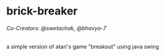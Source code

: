 # brick-breaker
###### _Co-Creators: @swetachak, @bhavya-7_
a simple version of atari's game "breakout" using java swing
